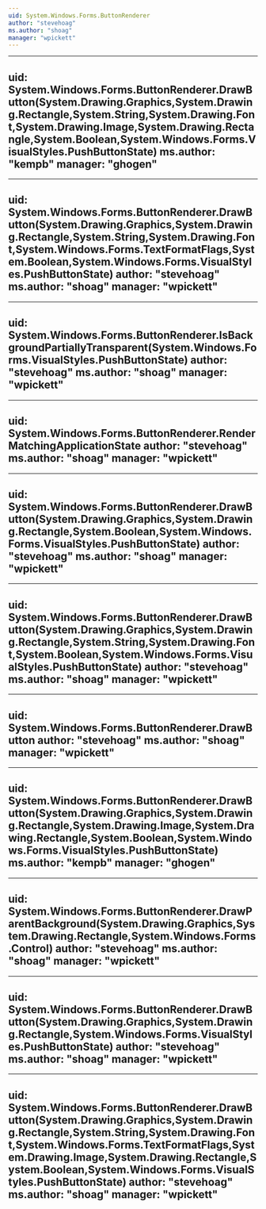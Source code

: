 ```yaml
---
uid: System.Windows.Forms.ButtonRenderer
author: "stevehoag"
ms.author: "shoag"
manager: "wpickett"
---
```


---
uid: System.Windows.Forms.ButtonRenderer.DrawButton(System.Drawing.Graphics,System.Drawing.Rectangle,System.String,System.Drawing.Font,System.Drawing.Image,System.Drawing.Rectangle,System.Boolean,System.Windows.Forms.VisualStyles.PushButtonState)
ms.author: "kempb"
manager: "ghogen"
---

---
uid: System.Windows.Forms.ButtonRenderer.DrawButton(System.Drawing.Graphics,System.Drawing.Rectangle,System.String,System.Drawing.Font,System.Windows.Forms.TextFormatFlags,System.Boolean,System.Windows.Forms.VisualStyles.PushButtonState)
author: "stevehoag"
ms.author: "shoag"
manager: "wpickett"
---

---
uid: System.Windows.Forms.ButtonRenderer.IsBackgroundPartiallyTransparent(System.Windows.Forms.VisualStyles.PushButtonState)
author: "stevehoag"
ms.author: "shoag"
manager: "wpickett"
---

---
uid: System.Windows.Forms.ButtonRenderer.RenderMatchingApplicationState
author: "stevehoag"
ms.author: "shoag"
manager: "wpickett"
---

---
uid: System.Windows.Forms.ButtonRenderer.DrawButton(System.Drawing.Graphics,System.Drawing.Rectangle,System.Boolean,System.Windows.Forms.VisualStyles.PushButtonState)
author: "stevehoag"
ms.author: "shoag"
manager: "wpickett"
---

---
uid: System.Windows.Forms.ButtonRenderer.DrawButton(System.Drawing.Graphics,System.Drawing.Rectangle,System.String,System.Drawing.Font,System.Boolean,System.Windows.Forms.VisualStyles.PushButtonState)
author: "stevehoag"
ms.author: "shoag"
manager: "wpickett"
---

---
uid: System.Windows.Forms.ButtonRenderer.DrawButton
author: "stevehoag"
ms.author: "shoag"
manager: "wpickett"
---

---
uid: System.Windows.Forms.ButtonRenderer.DrawButton(System.Drawing.Graphics,System.Drawing.Rectangle,System.Drawing.Image,System.Drawing.Rectangle,System.Boolean,System.Windows.Forms.VisualStyles.PushButtonState)
ms.author: "kempb"
manager: "ghogen"
---

---
uid: System.Windows.Forms.ButtonRenderer.DrawParentBackground(System.Drawing.Graphics,System.Drawing.Rectangle,System.Windows.Forms.Control)
author: "stevehoag"
ms.author: "shoag"
manager: "wpickett"
---

---
uid: System.Windows.Forms.ButtonRenderer.DrawButton(System.Drawing.Graphics,System.Drawing.Rectangle,System.Windows.Forms.VisualStyles.PushButtonState)
author: "stevehoag"
ms.author: "shoag"
manager: "wpickett"
---

---
uid: System.Windows.Forms.ButtonRenderer.DrawButton(System.Drawing.Graphics,System.Drawing.Rectangle,System.String,System.Drawing.Font,System.Windows.Forms.TextFormatFlags,System.Drawing.Image,System.Drawing.Rectangle,System.Boolean,System.Windows.Forms.VisualStyles.PushButtonState)
author: "stevehoag"
ms.author: "shoag"
manager: "wpickett"
---
